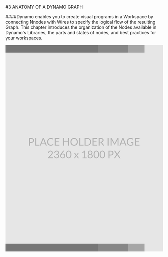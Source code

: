 #3 ANATOMY OF A DYNAMO GRAPH

####Dynamo enables you to create visual programs in a Workspace by connecting Nnodes with Wires to specify the logical flow of the resulting Graph. This chapter introduces the organization of the Nodes available in Dynamo's Libraries, the parts and states of nodes, and best practices for your workspaces.  

![big image for full page](images/PlaceholderTemplate-tall.png)
